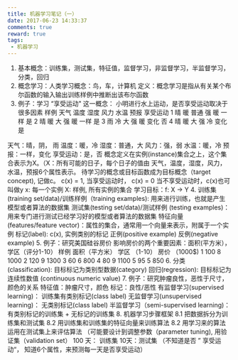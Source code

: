 ```yaml
---
title: 机器学习笔记（一）
date: 2017-06-23 14:33:37
comments: true
reward: true
tags: 
 - 机器学习
---
```

1. 基本概念：训练集，测试集，特征值，监督学习，非监督学习，半监督学习，分类，回归 
2. 概念学习：人类学习概念：鸟，车，计算机
定义：概念学习是指从有关某个布尔函数的输入输出训练样例中推断出该布尔函数
3. 例子：学习 “享受运动"  这一概念：
小明进行水上运动，是否享受运动取决于很多因素
样例 天气 温度 湿度 风力 水温 预报 享受运动 
1    晴   暖   普通 强   暖   一样   是 
2    晴   暖   大   强   暖   一样   是 
3    雨   冷   大   强   暖   变化   否 
4    晴   暖   大   强   冷   变化   是 
<!-- more -->
天气：晴，阴， 雨 
温度：暖，冷
湿度：普通，大
风力：强，弱
水温：暖，冷
预报：一样，变化
享受运动：是，否
概念定义在实例(instance)集合之上，这个集合表示为X。（X：所有可能的日子，每个日子的值由 天气，温度，湿度，风力，水温，预报6个属性表示。
待学习的概念或目标函数成为目标概念（target concept), 记做c。
c(x) = 1, 当享受运动时， c(x) = 0 当不享受运动时，c(x)也可叫做y
x: 每一个实例
X: 样例, 所有实例的集合
学习目标：f: X -> Y
4. 训练集(training set/data)/训练样例（training examples): 用来进行训练，也就是产生模型或者算法的数据集
测试集(testing set/data)/测试样例 (testing examples)：用来专门进行测试已经学习好的模型或者算法的数据集
特征向量(features/feature vector)：属性的集合，通常用一个向量来表示，附属于一个实例
标记(label): c(x), 实例类别的标记
正例(positive example)
反例(negative example)
5. 例子：研究美国硅谷房价
影响房价的两个重要因素：面积(平方米），学区（评分1-10）
样例 面积（平方米） 学区 （1-10） 房价 （1000$) 
1        100         8             1000 
2        120         9             1300 
3        60          6             800 
4        80          9             1100 
5        95          5             850 
6.  分类 (classification): 目标标记为类别型数据(category) 
回归(regression): 目标标记为连续性数值 (continuous numeric value)
7. 例子：研究肿瘤良性，恶性于尺寸，颜色的关系
特征值：肿瘤尺寸，颜色
标记：良性/恶性
有监督学习(supervised learning)： 训练集有类别标记(class label)
无监督学习(unsupervised learning)： 无类别标记(class label)
半监督学习（semi-supervised learning)：有类别标记的训练集 + 无标记的训练集
8. 机器学习步骤框架
8.1 把数据拆分为训练集和测试集
8.2 用训练集和训练集的特征向量来训练算法
8.2 用学习来的算法运用在测试集上来评估算法 （可能要设计到调整参数（parameter tuning), 用验证集（validation set）
100 天： 训练集
10天：测试集 （不知道是否 ” 享受运动“， 知道6个属性，来预测每一天是否享受运动）